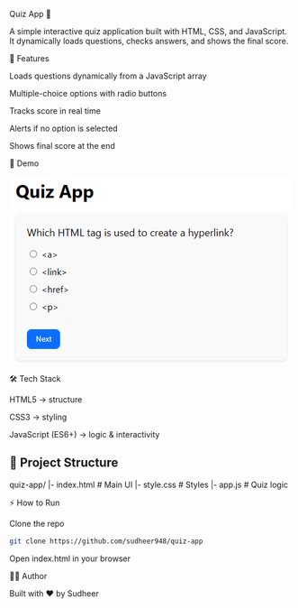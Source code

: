 Quiz App 🎯

A simple interactive quiz application built with HTML, CSS, and JavaScript.
It dynamically loads questions, checks answers, and shows the final score.

🚀 Features

Loads questions dynamically from a JavaScript array

Multiple-choice options with radio buttons

Tracks score in real time

Alerts if no option is selected

Shows final score at the end

📸 Demo

![Quiz App Screenshot](img/Screenshot%202025-09-15%20084955.png)

🛠️ Tech Stack

HTML5 → structure

CSS3 → styling

JavaScript (ES6+) → logic & interactivity

## 📂 Project Structure
quiz-app/
|- index.html # Main UI
|- style.css  # Styles
|- app.js     # Quiz logic

⚡ How to Run

Clone the repo
```bash
git clone https://github.com/sudheer948/quiz-app
```

Open index.html in your browser

👨‍💻 Author

Built with ❤️ by Sudheer
